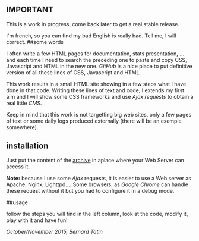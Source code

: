 ## IMPORTANT

This is a work in progress, come back later to get a real stable release.

I'm french, so you can find my bad English is really bad. Tell me, I will correct.
##some words


I often write a few HTML pages for documentation, stats presentation, ... and each time I need to search the preceding one to paste and copy CSS, Javascript and HTML in the new one. _GitHub_ is a nice place to put definitive version of all these lines of CSS, Javascript and HTML.

This work results in a small HTML site showing in a few steps what I have done in that code. Writing these lines of text and code, I extends my first aim and I will show some CSS frameworks and use _Ajax requests_ to obtain a real little _CMS_.

Keep in mind that this work is not targetting big web sites, only a few pages of text or some daily logs produced externally (there will be an exemple somewhere).

## installation

Just put the content of the <a href="https://github.com/BernardTatin/howto-quickHTML/archive/master.zip">archive</a> in aplace where your Web Server can  access it.

__Note:__ because I use some _Ajax_ requests, it is easier to use a Web server as Apache, Nginx, Lighttpd.... Some browsers, as _Google Chrome_ can handle these request without it but you had to configure it in a debug mode.

##usage

follow the steps you will find in the left column, look at the code, modify it, play with it and have fun!

_October/November 2015, Bernard Tatin_
